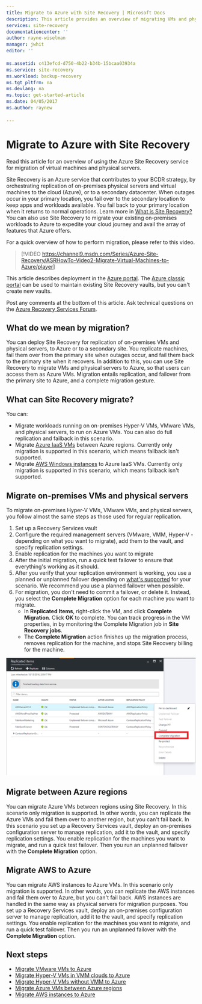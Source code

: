 ```yaml
---
title: Migrate to Azure with Site Recovery | Microsoft Docs
description: This article provides an overview of migrating VMs and physical servers to Azure with Azure Site Recovery
services: site-recovery
documentationcenter: ''
author: rayne-wiselman
manager: jwhit
editor: ''

ms.assetid: c413efcd-d750-4b22-b34b-15bcaa03934a
ms.service: site-recovery
ms.workload: backup-recovery
ms.tgt_pltfrm: na
ms.devlang: na
ms.topic: get-started-article
ms.date: 04/05/2017
ms.author: raynew

---
```

# Migrate to Azure with Site Recovery

Read this article for an overview of using the Azure Site Recovery service for migration of virtual machines and physical servers.

Site Recovery is an Azure service that contributes to your BCDR strategy, by orchestrating replication of on-premises physical servers and virtual machines to the cloud (Azure), or to a secondary datacenter. When outages occur in your primary location, you fail over to the secondary location to keep apps and workloads available. You fail back to your primary location when it returns to normal operations. Learn more in [What is Site Recovery?](site-recovery-overview.md) You can also use Site Recovery to migrate your existing on-premises workloads to Azure to expedite your cloud journey and avail the array of features that Azure offers.

For a quick overview of how to perform migration, please refer to this video.
>[!VIDEO https://channel9.msdn.com/Series/Azure-Site-Recovery/ASRHowTo-Video2-Migrate-Virtual-Machines-to-Azure/player]

This article describes deployment in the [Azure portal](https://portal.azure.com). The [Azure classic portal](https://manage.windowsazure.com/) can be used to maintain existing Site Recovery vaults, but you can't create new vaults.

Post any comments at the bottom of this article. Ask technical questions on the [Azure Recovery Services Forum](https://social.msdn.microsoft.com/forums/azure/home?forum=hypervrecovmgr).


## What do we mean by migration?

You can deploy Site Recovery for replication of on-premises VMs and physical servers, to Azure or to a secondary site. You replicate machines, fail them over from the primary site when outages occur, and fail them back to the primary site when it recovers. In addition to this, you can use Site Recovery to migrate VMs and physical servers to Azure, so that users can access them as Azure VMs. Migration entails replication, and failover from the primary site to Azure, and a complete migration gesture.

## What can Site Recovery migrate?

You can:

- Migrate workloads running on on-premises Hyper-V VMs, VMware VMs, and physical servers, to run on Azure VMs. You can also do full replication and failback in this scenario.
- Migrate [Azure IaaS VMs](site-recovery-migrate-azure-to-azure.md) between Azure regions. Currently only migration is supported in this scenario, which means failback isn't supported.
- Migrate [AWS Windows instances](site-recovery-migrate-aws-to-azure.md) to Azure IaaS VMs. Currently only migration is supported in this scenario, which means failback isn't supported.

## Migrate on-premises VMs and physical servers

To migrate on-premises Hyper-V VMs, VMware VMs, and physical servers, you follow almost the same steps as those used for regular replication.

1. Set up a Recovery Services vault
2. Configure the required management servers (VMware, VMM, Hyper-V - depending on what you want to migrate), add them to the vault, and specify replication settings.
3. Enable replication for the machines you want to migrate
4. After the initial migration, run a quick test failover to ensure that everything's working as it should.
5. After you verify that your replication environment is working, you use a planned or unplanned failover depending on [what's supported](site-recovery-failover.md) for your scenario. We recommend you use a planned failover when possible.
6. For migration, you don't need to commit a failover, or delete it. Instead, you select the **Complete Migration** option for each machine you want to migrate.
     - In **Replicated Items**, right-click the VM, and click **Complete Migration**. Click **OK** to complete. You can track progress in the VM properties, in by monitoring the Complete Migration job in **Site Recovery jobs**.
     - The **Complete Migration** action finishes up the migration process, removes replication for the machine, and stops Site Recovery billing for the machine.

![completemigration](./media/site-recovery-hyper-v-site-to-azure/migrate.png)

## Migrate between Azure regions

You can migrate Azure VMs between regions using Site Recovery. In this scenario only migration is supported. In other words, you can replicate the Azure VMs and fail them over to another region, but you can't fail back. In this scenario you set up a Recovery Services vault, deploy an on-premises configuration server to manage replication, add it to the vault, and specify replication settings. You enable replication for the machines you want to migrate, and run a quick test failover. Then you run an unplanned failover with the **Complete Migration** option.

## Migrate AWS to Azure

You can migrate AWS instances to Azure VMs. In this scenario only migration is supported. In other words, you can replicate the AWS instances and fail them over to Azure, but you can't fail back. AWS instances are handled in the same way as physical servers for migration purposes. You set up a Recovery Services vault, deploy an on-premises configuration server to manage replication, add it to the vault, and specify replication settings. You enable replication for the machines you want to migrate, and run a quick test failover. Then you run an unplanned failover with the **Complete Migration** option.




## Next steps

- [Migrate VMware VMs to Azure](site-recovery-vmware-to-azure.md)
- [Migrate Hyper-V VMs in VMM clouds to Azure](site-recovery-vmm-to-azure.md)
- [Migrate Hyper-V VMs without VMM to Azure](site-recovery-hyper-v-site-to-azure.md)
- [Migrate Azure VMs between Azure regions](site-recovery-migrate-azure-to-azure.md)
- [Migrate AWS instances to Azure](site-recovery-migrate-aws-to-azure.md)
